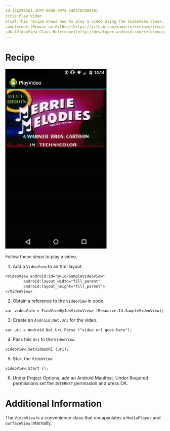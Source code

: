 ```yaml
---
id:{4A25B2A3-4CEF-0668-9974-24D17DC88550}  
title:Play Video  
brief:This recipe shows how to play a video using the VideoView class.  
samplecode:[Browse on GitHub](https://github.com/xamarin/recipes/tree/master/android/media/video/play_video)  
sdk:[VideoView Class Reference](http://developer.android.com/reference/android/widget/VideoView.html)  
---
```


<a name="Recipe" class="injected"></a>

# Recipe

 [ ![](Images/playvideo.png)](Images/playvideo.png)

Follow these steps to play a video.

1.  Add a `VideoView` to an Xml layout.


```
<VideoView android:id="@+id/SampleVideoView"
        android:layout_width="fill_parent"
        android:layout_height="fill_parent">
</VideoView>
```

<ol start="2">
  <li>Obtain a reference to the <code>VideoView</code> in code.</li>
</ol>

```
var videoView = FindViewById<VideoView> (Resource.Id.SampleVideoView);
```

<ol start="3">
  <li>Create an <code>Android.Net.Uri</code> for the video.</li>
</ol>

```
var uri = Android.Net.Uri.Parse ("video url goes here");
```

<ol start="4">
  <li>Pass this <code>Uri</code> to the <code>VideoView</code>.</li>
</ol>

```
videoView.SetVideoURI (uri);
```

<ol start="5">
  <li>Start the <code>VideoView</code>.</code>
</ol>

```
videoView.Start ();
```

<ol start="6">
  <li>Under <span class="UIItem">Project Options</span>, add an Android Manifest. Under Required permissions set the <code>INTERNET</code> permission and press <span class="UIItem">OK</span>.</li>
</ol>

 <a name="Additional_Information" class="injected"></a>


# Additional Information

The `VideoView` is a convenience class that encapsulates a `MediaPlayer` and
`SurfaceView` internally.
